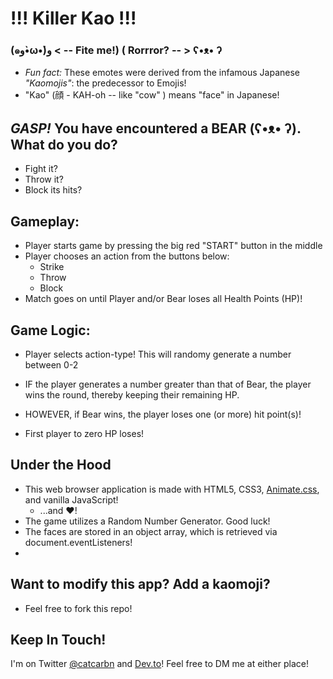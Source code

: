 # !!! Killer Kao !!!
### (๑و•̀ω•́)و < -- Fite me!) ( Rorrror? -- >  ʕ•ᴥ•  ʔ
* *Fun fact:* These emotes were derived from the infamous Japanese *"Kaomojis"*: 
the predecessor to Emojis! 
* "Kao" (顔 - KAH-oh -- like "cow" ) means "face" in Japanese!

## *GASP!* You have encountered a BEAR (ʕ•ᴥ• ʔ). What do you do?
* Fight it?
* Throw it?
* Block its hits?

## Gameplay:
* Player starts game by pressing the big red "START" button in the middle
* Player chooses an action from the buttons below:
  - Strike
  - Throw
  - Block
* Match goes on until Player and/or Bear loses all Health Points (HP)!


## Game Logic:
* Player selects action-type!
This will randomy generate a number between 0-2

* IF the player generates a number greater than that of Bear, the player wins the round, thereby keeping their remaining HP.

* HOWEVER, if Bear wins, the player loses one (or more) hit point(s)!

* First player to zero HP loses!

## Under the Hood
* This web browser application is made with HTML5, CSS3, [Animate.css](https://daneden.github.io/animate.css/), and vanilla JavaScript!
  * ...and &hearts;!
* The game utilizes a Random Number Generator. Good luck!
* The faces are stored in an object array, which is retrieved via document.eventListeners!
* 

## Want to modify this app? Add a kaomoji? 
* Feel free to fork this repo!

## Keep In Touch!
I'm on Twitter [@catcarbn](https://twitter.com/catcarbn) and [Dev.to](http://dev.to/catcarbn)! Feel free to DM me at either place!
